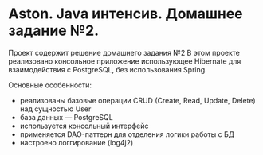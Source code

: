 # Aston. Java интенсив. Домашнее задание №2.
Проект содержит решение домашнего задания №2
В этом проекте реализовано консольное приложение использующее Hibernate для взаимодействия с PostgreSQL, без использования Spring.

Основные особенности:
- реализованы базовые операции CRUD (Create, Read, Update, Delete) над сущностью User
- база данных — PostgreSQL
- используется консольный интерфейс
- применяется DAO-паттерн для отделения логики работы с БД
- настроено логгирование (log4j2)
